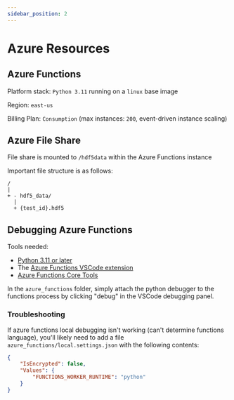 ```yaml
---
sidebar_position: 2
---
```


# Azure Resources

## Azure Functions

Platform stack: `Python 3.11` running on a `linux` base image

Region: `east-us`

Billing Plan: `Consumption` (max instances: `200`, event-driven instance scaling)


## Azure File Share

File share is mounted to `/hdf5data` within the Azure Functions instance

Important file structure is as follows:

```
/
|
+ - hdf5_data/
  |
  + {test_id}.hdf5

```

## Debugging Azure Functions

Tools needed:
- [Python 3.11 or later](https://www.python.org/downloads/)
- The [Azure Functions VSCode extension](https://marketplace.visualstudio.com/items?itemName=ms-azuretools.vscode-azurefunctions)
- [Azure Functions Core Tools](https://github.com/Azure/azure-functions-core-tools/releases)

In the `azure_functions` folder, simply attach the python debugger to the functions process by clicking "debug" in the VSCode debugging panel.

### Troubleshooting

If azure functions local debugging isn't working (can't determine functions language), you'll likely need to add a file `azure_functions/local.settings.json` with the following contents:

```json
{
    "IsEncrypted": false,
    "Values": {
        "FUNCTIONS_WORKER_RUNTIME": "python"
    }
}
```
